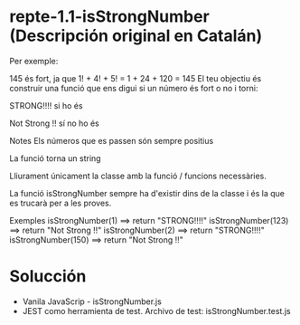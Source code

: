 # repte-1.1-isStrongNumber (Descripción original en Catalán)

Per exemple:

145 és fort, ja que 1! + 4! + 5! = 1 + 24 + 120 = 145
El teu objectiu és construir una funció que ens digui si un número és fort o no i torni:

STRONG!!!! si ho és

Not Strong !! sí no ho és

Notes
Els números que es passen són sempre positius

La funció torna un string

Lliurament únicament la classe amb la funció / funcions necessàries.

La funció isStrongNumber sempre ha d'existir dins de la classe i és la que es trucarà per a les proves.

Exemples
isStrongNumber(1) ==> return "STRONG!!!!"
isStrongNumber(123) ==> return "Not Strong !!"
isStrongNumber(2)  ==>  return "STRONG!!!!"
isStrongNumber(150) ==> return "Not Strong !!"

# Solucción
- Vanila JavaScrip - isStrongNumber.js
- JEST como herramienta de test. Archivo de test: isStrongNumber.test.js